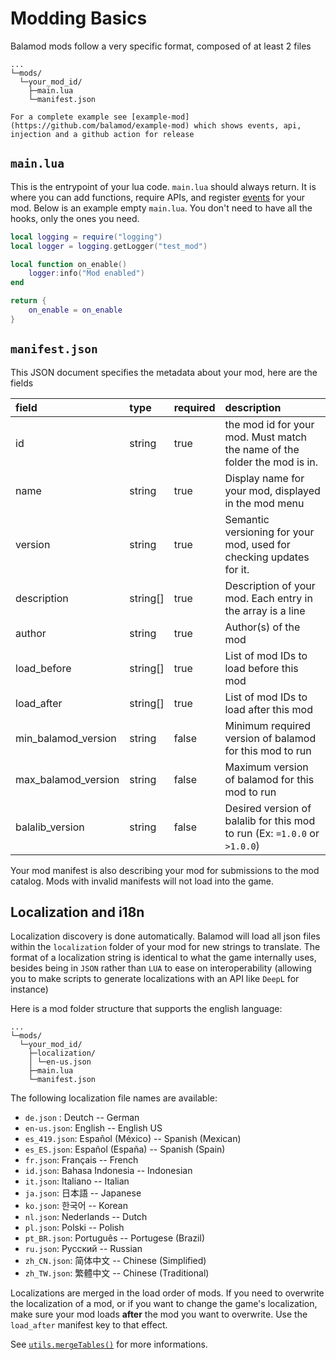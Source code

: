 # Modding Basics

Balamod mods follow a very specific format,
composed of at least 2 files

```
...
└─mods/
  └─your_mod_id/
    ├─main.lua
    └─manifest.json
```

~~~admonish note
For a complete example see [example-mod](https://github.com/balamod/example-mod) which shows events, api, injection and a github action for release
~~~

## `main.lua`

This is the entrypoint of your lua code. `main.lua` should always return. It is where you can add functions, require
APIs, and register [events](./events.md) for your mod. Below is an example empty `main.lua`. You don't need to have all
the hooks, only the ones you need.

```lua
local logging = require("logging")
local logger = logging.getLogger("test_mod")

local function on_enable()
    logger:info("Mod enabled")
end

return {
    on_enable = on_enable
}
```

## `manifest.json`

This JSON document specifies the metadata about your mod, here are the fields

| field               | type     | required | description                                                               |
|:--------------------|:---------|:---------|:--------------------------------------------------------------------------|
| id                  | string   | true     | the mod id for your mod. Must match the name of the folder the mod is in. |
| name                | string   | true     | Display name for your mod, displayed in the mod menu                      |
| version             | string   | true     | Semantic versioning for your mod, used for checking updates for it.       |
| description         | string[] | true     | Description of your mod. Each entry in the array is a line                |
| author              | string   | true     | Author(s) of the mod                                                      |
| load_before         | string[] | true     | List of mod IDs to load before this mod                                   |
| load_after          | string[] | true     | List of mod IDs to load after this mod                                    |
| min_balamod_version | string   | false    | Minimum required version of balamod for this mod to run                   |
| max_balamod_version | string   | false    | Maximum version of balamod for this mod to run                            |
| balalib_version     | string   | false    | Desired version of balalib for this mod to run (Ex: `=1.0.0` or `>1.0.0`) |

Your mod manifest is also describing your mod for submissions to the mod catalog. Mods with invalid manifests will not
load into the game.

## Localization and i18n

Localization discovery is done automatically. Balamod will load all json files within the `localization`
folder of your mod for new strings to translate. The format of a localization string is identical to what
the game internally uses, besides being in `JSON` rather than `LUA` to ease on interoperability (allowing
you to make scripts to generate localizations with an API like `DeepL` for instance)

Here is a mod folder structure that supports the english language:

```
...
└─mods/
  └─your_mod_id/
    ├─localization/
    │ └─en-us.json
    ├─main.lua
    └─manifest.json
```

The following localization file names are available:

- `de.json` : Deutch -- German
- `en-us.json`: English -- English US
- `es_419.json`: Español (México) -- Spanish (Mexican)
- `es_ES.json`: Español (España) -- Spanish (Spain)
- `fr.json`: Français -- French
- `id.json`: Bahasa Indonesia -- Indonesian
- `it.json`: Italiano -- Italian
- `ja.json`: 日本語 -- Japanese
- `ko.json`: 한국어 -- Korean
- `nl.json`: Nederlands -- Dutch
- `pl.json`: Polski -- Polish
- `pt_BR.json`: Português -- Portugese (Brazil)
- `ru.json`: Русский -- Russian
- `zh_CN.json`: 简体中文 -- Chinese (Simplified)
- `zh_TW.json`: 繁體中文 -- Chinese (Traditional)

Localizations are merged in the load order of mods. If you need to overwrite the localization of a mod,
or if you want to change the game's localization, make sure your mod loads **after** the mod you want
to overwrite. Use the `load_after` manifest key to that effect.

See [`utils.mergeTables()`](./apis/utils.md) for more informations.
